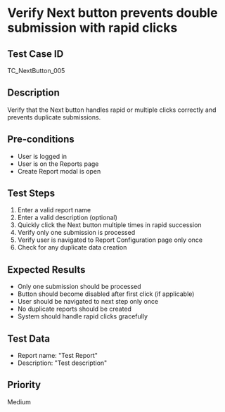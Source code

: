 # Verify Next button prevents double submission with rapid clicks

## Test Case ID
TC_NextButton_005

## Description
Verify that the Next button handles rapid or multiple clicks correctly and prevents duplicate submissions.

## Pre-conditions
- User is logged in
- User is on the Reports page
- Create Report modal is open

## Test Steps
1. Enter a valid report name
2. Enter a valid description (optional)
3. Quickly click the Next button multiple times in rapid succession
4. Verify only one submission is processed
5. Verify user is navigated to Report Configuration page only once
6. Check for any duplicate data creation

## Expected Results
- Only one submission should be processed
- Button should become disabled after first click (if applicable)
- User should be navigated to next step only once
- No duplicate reports should be created
- System should handle rapid clicks gracefully

## Test Data
- Report name: "Test Report"
- Description: "Test description"

## Priority
Medium